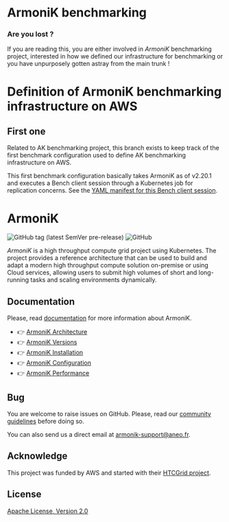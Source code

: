 # ArmoniK benchmarking

### Are you lost ?

If you are reading this, you are either involved in <em>ArmoniK</em> benchmarking project, interested in how we defined our infrastructure for benchmarking or you have unpurposely gotten astray from the main trunk !

# Definition of ArmoniK benchmarking infrastructure on AWS

## First one

Related to AK benchmarking project, this branch exists to keep track of the first benchmark configuration used to define AK benchmarking infrastructure on AWS.

This first benchmark configuration basically takes ArmoniK as of v2.20.1 and executes a Bench client session through a Kubernetes job for replication concerns. See the [YAML manifest for this Bench client session](https://github.com/aneoconsulting/ArmoniK/blob/ts/bench-1/tools/benchmarks/bench-1-job.yaml).

# ArmoniK

![GitHub tag (latest SemVer pre-release)](https://img.shields.io/github/v/tag/aneoconsulting/ArmoniK?color=fe5001&label=latest%20version&sort=semver)
 ![GitHub](https://img.shields.io/github/license/aneoconsulting/ArmoniK)

<em>ArmoniK</em> is a high throughput compute grid project using Kubernetes. The project provides a reference
architecture that can be used to build and adapt a modern high throughput compute solution on-premise or using Cloud
services, allowing users to submit high volumes of short and long-running tasks and scaling environments dynamically.

## Documentation

Please, read [documentation](https://aneoconsulting.github.io/ArmoniK/) for more information about ArmoniK.

- 👉 [ArmoniK Architecture](https://aneoconsulting.github.io/ArmoniK/armonik)
- 👉 [ArmoniK Versions](https://aneoconsulting.github.io/ArmoniK/armonik#versions)
- 👉 [ArmoniK Installation](https://aneoconsulting.github.io/ArmoniK/installation)
- 👉 [ArmoniK Configuration](https://aneoconsulting.github.io/ArmoniK/guide/how-to/how-to-configure-authentication)
- 👉 [ArmoniK Performance](https://aneoconsulting.github.io/ArmoniK/benchmarking/test-plan)


## Bug

You are welcome to raise issues on GitHub. Please, read our [community guidelines](https://aneoconsulting.github.io/ArmoniK.Community/) before doing so.

You can also send us a direct email at [armonik-support@aneo.fr](mailto:armonik-support@aneo.fr).

## Acknowledge

This project was funded by AWS and started with their [HTCGrid project](https://awslabs.github.io/aws-htc-grid/).

## License

[Apache License, Version 2.0](https://github.com/aneoconsulting/ArmoniK/blob/main/LICENSE)
